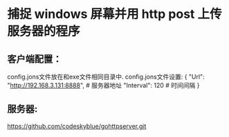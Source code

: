 # 捕捉 windows 屏幕并用 http post 上传服务器的程序

## 客户端配置：
config.jons文件放在和exe文件相同目录中.
config.jons文件设置:
{
    "Url": "http://192.168.3.131:8888", # 服务器地址
    "Interval": 120                     # 时间间隔
}

## 服务器:

https://github.com/codeskyblue/gohttpserver.git

